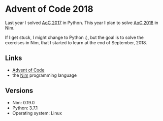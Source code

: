 Advent of Code 2018
===================

Last year I solved [AoC 2017](https://adventofcode.com/2017) in Python.
This year I plan to solve [AoC 2018](https://adventofcode.com/2018/) in Nim.

If I get stuck, I might change to Python :), but the goal is to solve the exercises
in Nim, that I started to learn at the end of September, 2018.

Links
-----

* [Advent of Code](https://adventofcode.com/)
* the [Nim](https://nim-lang.org/) programming language

Versions
--------

* Nim: 0.19.0
* Python: 3.7.1
* Operating system: Linux
